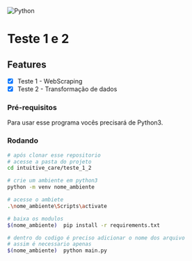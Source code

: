 ![Python](https://img.shields.io/badge/python-3670A0?style=for-the-badge&logo=python&logoColor=ffdd54) 

# Teste 1 e 2

## Features
- [X] Teste 1 - WebScraping 
- [X] Teste 2 - Transformação de dados 

### Pré-requisitos 
Para usar esse programa vocês precisará de Python3.

### Rodando
```bash
# após clonar esse repositorio 
# acesse a pasta do projeto
cd intuitive_care/teste_1_2

# crie um ambiente em python3
python -m venv nome_ambiente

# acesse o ambiete 
.\nome_ambiente\Scripts\activate

# baixa os modulos
$(nome_ambiente)  pip install -r requirements.txt

# dentro do codigo é preciso adicionar o nome dos arquivo
# assim é necessario apenas 
$(nome_ambiente)  python main.py
```